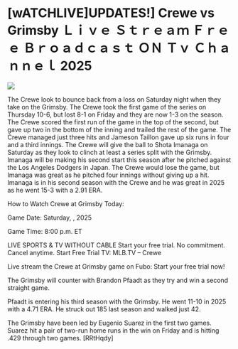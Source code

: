 # [wATCHLIVE]UPDATES!] Crewe vs Grimsby Ｌｉｖｅ Ｓｔｒｅａｍ Ｆｒｅｅ Ｂｒｏａｄｃａｓｔ ＯＮ Ｔｖ Ｃｈａｎｎｅｌ  2025  
  
  
[![](https://i.imgur.com/qSNzIqt.png)](https://movie.rssnews.media/jJNqhAMaF.php)  
  
The Crewe look to bounce back from a loss on Saturday night when they take on the Grimsby. The Crewe took the first game of the series on Thursday 10-6, but lost 8-1 on Friday and they are now 1-3 on the season. The Crewe scored the first run of the game in the top of the second, but gave up two in the bottom of the inning and trailed the rest of the game. The Crewe managed just three hits and Jameson Taillon gave up six runs in four and a third innings. The Crewe will give the ball to Shota Imanaga on Saturday as they look to clinch at least a series split with the Grimsby. Imanaga will be making his second start this season after he pitched against the Los Angeles Dodgers in Japan. The Crewe would lose the game, but Imanaga was great as he pitched four innings without giving up a hit. Imanaga is in his second season with the Crewe and he was great in 2025 as he went 15-3 with a 2.91 ERA.

How to Watch Crewe at Grimsby Today:

Game Date: Saturday, , 2025

Game Time: 8:00 p.m. ET

LIVE SPORTS & TV WITHOUT CABLE
Start your free trial. No commitment. Cancel anytime.
Start Free Trial
TV: MLB.TV – Crewe

Live stream the Crewe at Grimsby game on Fubo: Start your free trial now!

The Grimsby will counter with Brandon Pfaadt as they try and win a second straight game.

Pfaadt is entering his third season with the Grimsby. He went 11-10 in 2025 with a 4.71 ERA. He struck out 185 last season and walked just 42.

The Grimsby have been led by Eugenio Suarez in the first two games. Suarez hit a pair of two-run home runs in the win on Friday and is hitting .429 through two games. [RRtHqdy]